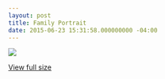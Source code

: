 ```yaml
---
layout: post
title: Family Portrait
date: 2015-06-23 15:31:58.000000000 -04:00
---
```


[![](https://dl.dropboxusercontent.com/u/255297/portfolio/ghost/images/2015/Jun/FamilyPortrait.jpg)
](http://i.imgur.com/BgKcr4H.jpg)


[View full size](http://i.imgur.com/BgKcr4H.jpg)
